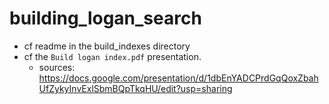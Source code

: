 # building_logan_search

- cf readme in the build_indexes directory
- cf the `Build logan index.pdf` presentation.
    - sources: https://docs.google.com/presentation/d/1dbEnYADCPrdGqQoxZbahUfZykyInvExlSbmBQpTkqHU/edit?usp=sharing

